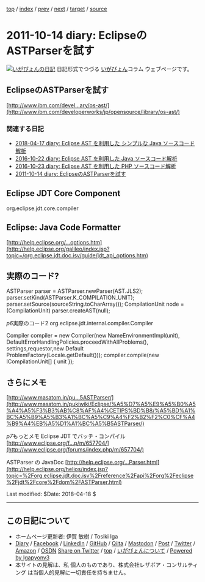 [top](../index.html) 
 / [index](index.html) 
 / [prev](ig111013.html) 
 / [next](ig111015.html) 
 / [target](https://www.igapyon.jp/igapyon/diary/2011/ig111014.html) 
 / [source](https://github.com/igapyon/diary/blob/master/2011/ig111014.src.md) 

2011-10-14 diary: EclipseのASTParserを試す
=====================================================================================================
[![いがぴょんの日記](https://www.igapyon.jp/igapyon/diary/images/iga202308_256.jpg "いがぴょん")](https://www.igapyon.jp/igapyon/diary/memo/memoigapyon.html) 日記形式でつづる [いがぴょん](https://www.igapyon.jp/igapyon/diary/memo/memoigapyon.html)コラム ウェブページです。

## EclipseのASTParserを試す

[http://www.ibm.com/devel...ary/os-ast/](http://www.ibm.com/developerworks/jp/opensource/library/os-ast/)

### 関連する日記

* [2018-04-17 diary: Eclipse AST を利用した シンプルな Java ソースコード解析](https://www.igapyon.jp/igapyon/diary/2018/ig180417.html)
* [2016-10-22 diary: Eclipse AST を利用した Java ソースコード解析](https://www.igapyon.jp/igapyon/diary/2016/ig161022.html)
* [2016-10-23 diary: Eclipse AST を利用した PHP ソースコード解析](https://www.igapyon.jp/igapyon/diary/2016/ig161023.html)
* [2011-10-14 diary: EclipseのASTParserを試す](https://www.igapyon.jp/igapyon/diary/2011/ig111014.html)

## Eclipse JDT Core Component

org.eclipse.jdt.core.compiler


## Eclipse: Java Code Formatter

[http://help.eclipse.org/...options.htm](http://help.eclipse.org/galileo/index.jsp?topic=/org.eclipse.jdt.doc.isv/guide/jdt_api_options.htm)


## 実際のコード?

ASTParser parser = ASTParser.newParser(AST.JLS2);
parser.setKind(ASTParser.K_COMPILATION_UNIT);
parser.setSource(sourceString.toCharArray());
CompilationUnit node = (CompilationUnit) parser.createAST(null);

*p6*実際のコード2
org.eclipse.jdt.internal.compiler.Compiler

Compiler compiler = new Compiler(new NameEnvironmentImpl(unit),
                     DefaultErrorHandlingPolicies.proceedWithAllProblems(),
                     settings,requestor,new Default\
                     ProblemFactory(Locale.getDefault()));
compiler.compile(new ICompilationUnit[] { unit });


## さらにメモ

[http://www.masatom.in/pu...5ASTParser/](http://www.masatom.in/pukiwiki/Eclipse/%A5%D7%A5%E9%A5%B0%A5%A4%A5%F3%B3%AB%C8%AF%A4%CETIPS%BD%B8/%A5%BD%A1%BC%A5%B9%A5%B3%A1%BC%A5%C9%A4%F2%B2%F2%C0%CF%A4%B9%A4%EB%A5%D1%A1%BC%A5%B5ASTParser/)

*p7*もっとメモ
Eclipse JDT でバッチ・コンパイル
[http://www.eclipse.org/f...p/m/657704/](http://www.eclipse.org/forums/index.php/m/657704/)

ASTParser の JavaDoc
[http://help.eclipse.org/...Parser.html](http://help.eclipse.org/helios/index.jsp?topic=%2Forg.eclipse.jdt.doc.isv%2Freference%2Fapi%2Forg%2Feclipse%2Fjdt%2Fcore%2Fdom%2FASTParser.html)

Last modified: $Date: 2018-04-18 $


----------------------------------------------------------------------------------------------------

## この日記について

* ホームページ更新者: 伊賀 敏樹 / Tosiki Iga
* [Diary](https://www.igapyon.jp/igapyon/diary/) / [Facebook](https://www.facebook.com/igapyon) / [LinkedIn](https://www.linkedin.com/in/toshikiiga) / [GitHub](https://github.com/igapyon) / [Qiita](https://qiita.com/igapyon) / [Mastodon](https://social.vivaldi.net/@igapyon) / [Post](https://post.news/igapyon) / [Twitter](https://twitter.com/ToshikiIga) / [Amazon](https://www.amazon.co.jp/%E4%BC%8A%E8%B3%80-%E6%95%8F%E6%A8%B9/e/B004LTQWCQ) / [OSDN](https://ja.osdn.net/users/iga/)
[Share on Twitter](https://twitter.com/intent/tweet?hashtags=igapyon%2Cdiary%2C%E3%81%84%E3%81%8C%E3%81%B4%E3%82%87%E3%82%93&text=Eclipse%E3%81%AEASTParser%E3%82%92%E8%A9%A6%E3%81%99&url=https%3A%2F%2Fwww.igapyon.jp%2Figapyon%2Fdiary%2F2011%2Fig111014.html) / [top](../index.html) / [いがぴょんについて](https://www.igapyon.jp/igapyon/diary/memo/memoigapyon.html) / [Powered by Igapyonv3](https://github.com/igapyon/igapyonv3)
* 本サイトの見解は、私 個人のものであり、株式会社レザボア・コンサルティング は当個人的見解に一切責任を持ちません。 
